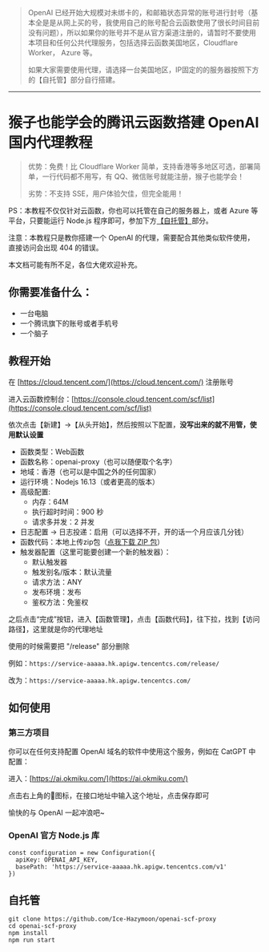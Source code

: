 > OpenAI 已经开始大规模对未绑卡的，和邮箱状态异常的账号进行封号（基本全是是从网上买的号，我使用自己的账号配合云函数使用了很长时间目前没有问题），所以如果你的账号并不是从官方渠道注册的，请暂时不要使用本项目和任何公共代理服务，包括选择云函数美国地区，Cloudflare Worker， Azure 等。
> 
> 如果大家需要使用代理，请选择一台美国地区，IP固定的的服务器按照下方的【自托管】部分自行搭建。

***

# 猴子也能学会的腾讯云函数搭建 OpenAI 国内代理教程

> 优势：免费！比 Cloudflare Worker 简单，支持香港等多地区可选，部署简单，一行代码都不用写，有 QQ、微信账号就能注册，猴子也能学会！
> 
> 劣势：不支持 SSE，用户体验欠佳，但完全能用！

PS：本教程不仅仅针对云函数，你也可以托管在自己的服务器上，或者 Azure 等平台，只要能运行 Node.js 程序即可，参加下方[【自托管】](#自托管)部分。

注意：本教程只是教你搭建一个 OpenAI 的代理，需要配合其他类似软件使用，直接访问会出现 404 的错误。

本文档可能有所不足，各位大佬欢迎补充。

## 你需要准备什么：

- 一台电脑
- 一个腾讯旗下的账号或者手机号
- 一个脑子

## 教程开始

在 [https://cloud.tencent.com/](https://cloud.tencent.com/) 注册账号

进入云函数控制台：[https://console.cloud.tencent.com/scf/list](https://console.cloud.tencent.com/scf/list)

依次点击【新建】->【从头开始】，然后按照以下配置，**没写出来的就不用管，使用默认设置**

- 函数类型：Web函数
- 函数名称：openai-proxy（也可以随便取个名字）
- 地域：香港（也可以是中国之外的任何国家）
- 运行环境：Nodejs 16.13（或者更高的版本）
- 高级配置:
    - 内存：64M
    - 执行超时时间：900 秒
    - 请求多并发：2 并发
- 日志配置 -> 日志投递：启用（可以选择不开，开的话一个月应该几分钱）
- 函数代码：本地上传zip包（[点我下载 ZIP 包](https://github.com/Ice-Hazymoon/openai-scf-proxy/releases/download/0.0.3/openai-proxy.zip)）
- 触发器配置（这里可能要创建一个新的触发器）：
    - 默认触发器
    - 触发别名/版本：默认流量
    - 请求方法：ANY
    - 发布环境：发布
    - 鉴权方法：免鉴权

之后点击“完成”按钮，进入【函数管理】，点击【函数代码】，往下拉，找到【访问路径】，这里就是你的代理地址

使用的时候需要把 "/release" 部分删除

例如：`https://service-aaaaa.hk.apigw.tencentcs.com/release/`

改为：`https://service-aaaaa.hk.apigw.tencentcs.com/`

## 如何使用

### 第三方项目

你可以在任何支持配置 OpenAI 域名的软件中使用这个服务，例如在 CatGPT 中配置：

进入：[https://ai.okmiku.com/](https://ai.okmiku.com/)

点击右上角的🔑图标，在接口地址中输入这个地址，点击保存即可

愉快的与 OpenAI 一起冲浪吧~

### OpenAI 官方 Node.js 库

```
const configuration = new Configuration({
  apiKey: OPENAI_API_KEY,
  basePath: 'https://service-aaaaa.hk.apigw.tencentcs.com/v1'
})
```

## 自托管

```
git clone https://github.com/Ice-Hazymoon/openai-scf-proxy
cd openai-scf-proxy
npm install
npm run start
```
